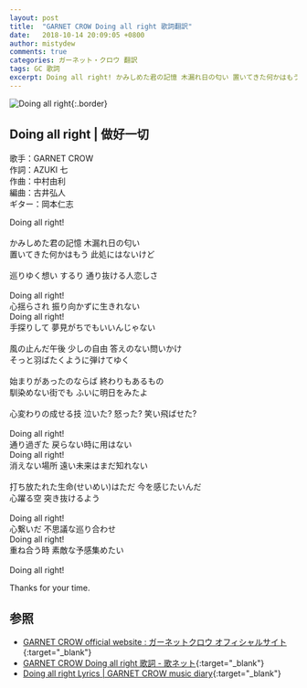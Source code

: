 ```yaml
---
layout: post
title:  "GARNET CROW Doing all right 歌詞翻訳"
date:   2018-10-14 20:09:05 +0800
author: mistydew
comments: true
categories: ガーネット・クロウ 翻訳
tags: GC 歌詞
excerpt: Doing all right! かみしめた君の記憶 木漏れ日の匂い 置いてきた何かはもう 此処にはないけど
---
```

![Doing all right](https://raw.githubusercontent.com/mistydew/gc2/master/cover/single/SG29_Doing%20all%20right.jpg){:.border}

## Doing all right | 做好一切

歌手：GARNET CROW<br>
作詞：AZUKI 七<br>
作曲：中村由利<br>
編曲：古井弘人<br>
ギター：岡本仁志

Doing all right!<br>
<br>
かみしめた君の記憶 木漏れ日の匂い<br>
置いてきた何かはもう 此処にはないけど<br>
<br>
巡りゆく想い するり 通り抜ける人恋しさ<br>
<br>
Doing all right!<br>
心揺らされ 振り向かずに生きれない<br>
Doing all right!<br>
手探りして 夢見がちでもいいんじゃない<br>
<br>
風の止んだ午後 少しの自由 答えのない問いかけ<br>
そっと羽ばたくように弾けてゆく<br>
<br>
始まりがあったのならば 終わりもあるもの<br>
馴染めない街でも ふいに明日をみたよ<br>
<br>
心変わりの成せる技 泣いた? 怒った? 笑い飛ばせた?<br>
<br>
Doing all right!<br>
通り過ぎた 戻らない時に用はない<br>
Doing all right!<br>
消えない場所 遠い未来はまだ知れない<br>
<br>
打ち放たれた生命(せいめい)はただ 今を感じたいんだ<br>
心躍る空 突き抜けるよう<br>
<br>
Doing all right!<br>
心繋いだ 不思議な巡り合わせ<br>
Doing all right!<br>
重ね合う時 素敵な予感集めたい<br>
<br>
Doing all right!

Thanks for your time.

## 参照

* [GARNET CROW official website : ガーネットクロウ オフィシャルサイト](http://www.garnetcrow.com){:target="_blank"}
* [GARNET CROW Doing all right 歌詞 - 歌ネット](https://www.uta-net.com/song/79833){:target="_blank"}
* [Doing all right Lyrics \| GARNET CROW music diary](https://mistydew.github.io/gc/lyrics/original/Doing%20all%20right.html){:target="_blank"}
